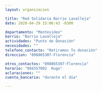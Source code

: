 ```yaml
---
layout: organizacion

title: "Red Solidaria Barrio Lavalleja"
date: 2020-04-29 15:06:43 -0300

departamento: "Montevideo"
barrio: "Barrio Lavalleja"
actividades: "Punto de Donación"
necesidades: ""
telefono_contacto: "Retiramos Tu donación"
direccion: "098865307-Florencia"

otros_contactos: "098865307-Florencia"
horario: "094357002  Hugo"
aclaraciones: ""
cuenta_bancaria: "durante el día"

---
```

